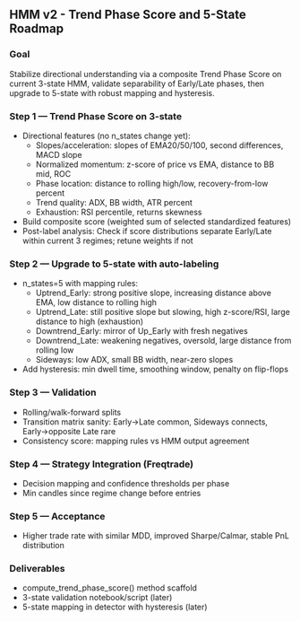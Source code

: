 ## HMM v2 - Trend Phase Score and 5-State Roadmap

### Goal
Stabilize directional understanding via a composite Trend Phase Score on current 3-state HMM, validate separability of Early/Late phases, then upgrade to 5-state with robust mapping and hysteresis.

### Step 1 — Trend Phase Score on 3-state
- Directional features (no n_states change yet):
  - Slopes/acceleration: slopes of EMA20/50/100, second differences, MACD slope
  - Normalized momentum: z-score of price vs EMA, distance to BB mid, ROC
  - Phase location: distance to rolling high/low, recovery-from-low percent
  - Trend quality: ADX, BB width, ATR percent
  - Exhaustion: RSI percentile, returns skewness
- Build composite score (weighted sum of selected standardized features)
- Post-label analysis: Check if score distributions separate Early/Late within current 3 regimes; retune weights if not

### Step 2 — Upgrade to 5-state with auto-labeling
- n_states=5 with mapping rules:
  - Uptrend_Early: strong positive slope, increasing distance above EMA, low distance to rolling high
  - Uptrend_Late: still positive slope but slowing, high z-score/RSI, large distance to high (exhaustion)
  - Downtrend_Early: mirror of Up_Early with fresh negatives
  - Downtrend_Late: weakening negatives, oversold, large distance from rolling low
  - Sideways: low ADX, small BB width, near-zero slopes
- Add hysteresis: min dwell time, smoothing window, penalty on flip-flops

### Step 3 — Validation
- Rolling/walk-forward splits
- Transition matrix sanity: Early→Late common, Sideways connects, Early→opposite Late rare
- Consistency score: mapping rules vs HMM output agreement

### Step 4 — Strategy Integration (Freqtrade)
- Decision mapping and confidence thresholds per phase
- Min candles since regime change before entries

### Step 5 — Acceptance
- Higher trade rate with similar MDD, improved Sharpe/Calmar, stable PnL distribution

### Deliverables
- compute_trend_phase_score() method scaffold
- 3-state validation notebook/script (later)
- 5-state mapping in detector with hysteresis (later)


